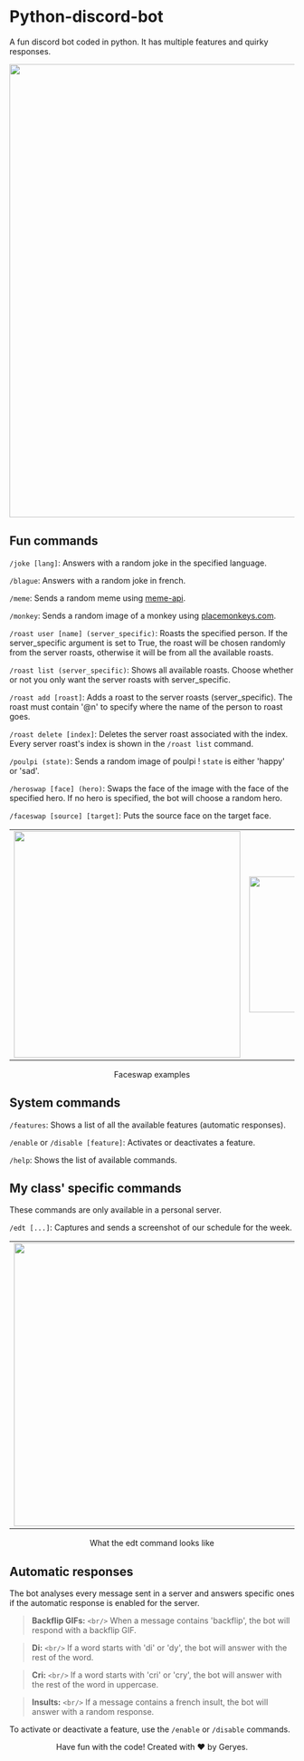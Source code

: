 # Python-discord-bot

A fun discord bot coded in python. It has multiple features and quirky responses.

<p align="center">
  <img src="https://github.com/Geryes-Doumit/Python-discord-bot/assets/102948870/6bfc32f0-a8cd-4265-a72a-4b266f543eee" width="800"/>
</p>

## Fun commands

`/joke [lang]`:
Answers with a random joke in the specified language.

`/blague`:
Answers with a random joke in french.

`/meme`:
Sends a random meme using [meme-api](https://github.com/D3vd/Meme_Api).

`/monkey`:
Sends a random image of a monkey using [placemonkeys.com](https://www.placemonkeys.com/).

`/roast user [name] (server_specific)`:
Roasts the specified person. If the server_specific argument is set to True, the roast will be chosen randomly from the server roasts, otherwise it will be from all the available roasts.

`/roast list (server_specific)`:
Shows all available roasts. Choose whether or not you only want the server roasts with server_specific.

`/roast add [roast]`:
Adds a roast to the server roasts (server_specific). The roast must contain '@n' to specify where the name of the person to roast goes.

`/roast delete [index]`:
Deletes the server roast associated with the index. Every server roast's index is shown in the `/roast list` command.

`/poulpi (state)`:
Sends a random image of poulpi ! `state` is either 'happy' or 'sad'.

`/heroswap [face] (hero)`:
Swaps the face of the image with the face of the specified hero. If no hero is specified, the bot will choose a random hero.

`/faceswap [source] [target]`:
Puts the source face on the target face.

<table align="center">
  <tr>
    <td width="50%" align="center">
      <img src="https://github.com/Geryes-Doumit/Python-discord-bot/assets/102948870/cbed0c84-165a-43da-a29b-a3372718c50d" width="400"/>
    </td>
    <td width="50%" align="center">
      <img src="https://github.com/Geryes-Doumit/Python-discord-bot/assets/102948870/f23bf3d8-7af1-42e2-baab-a0f0b3a11eac" width="240"/>
    </td>
  </tr>
</table>
<p align="center">Faceswap examples</p>

## System commands

`/features`:
Shows a list of all the available features (automatic responses).

`/enable` or `/disable [feature]`:
Activates or deactivates a feature.

`/help`:
Shows the list of available commands.

## My class' specific commands

These commands are only available in a personal server.

`/edt [...]`:
Captures and sends a screenshot of our schedule for the week.

<table align="center">
  <tr>
    <td width="50%" align="center">
      <img src="https://github.com/Geryes-Doumit/Python-discord-bot/assets/102948870/49a69735-7e05-4a94-b256-c4e7fad9b06a" width="500"/>
    </td>
    <!-- <td width="50%" align="center">
      <img src="https://github.com/Geryes-Doumit/Python-discord-bot/assets/102948870/a80417a1-a0c2-4f28-8fad-c8cbc880bfb2" width="200"/>
    </td> -->
  </tr>
</table>
<p align="center">What the edt command looks like</p>

## Automatic responses

The bot analyses every message sent in a server and answers specific ones if the automatic response is enabled for the server.

> **Backflip GIFs:** `<br/>`
> When a message contains 'backflip', the bot will respond with a backflip GIF.

> **Di:** `<br/>`
> If a word starts with 'di' or 'dy', the bot will answer with the rest of the word.

> **Cri:** `<br/>`
> If a word starts with 'cri' or 'cry', the bot will answer with the rest of the word in uppercase.

> **Insults:** `<br/>`
> If a message contains a french insult, the bot will answer with a random response.

To activate or deactivate a feature, use the `/enable` or `/disable` commands.

<footer>
<p align="center">
  Have fun with the code! Created with ❤️ by Geryes.
</p>
</footer>
